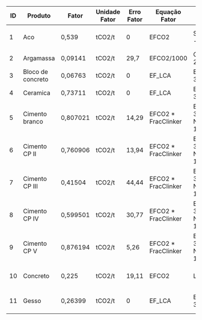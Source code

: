 | ID | Produto           | Fator    | Unidade Fator | Erro Fator | Equação Fator                     | Referência Fator                     | Energia   | Unidade Energia | Erro Energia | Equação Energia                          | Referência Energia       |
|----|-------------------|----------|---------------|------------|-----------------------------------|---------------------------------------|-----------|-----------------|--------------|------------------------------------------|--------------------------|
| 1  | Aco               | 0,539    | tCO2/t        | 0          | EFCO2                             | SINDUSCON - SP 2012                  | 6,77778   | MWh/t           | 0            | EmbodiedEnergy * CFMJ * 10^3            | Hammond and Jones 2011   |
| 2  | Argamassa         | 0,09141  | tCO2/t        | 29,7       | EFCO2/1000                        | CECarbon 2020                        | 0,158906  | MWh/t           | 22,51        | EmbodiedEnergy * CFMJ                    | CECarbon 2020            |
| 3  | Bloco de concreto | 0,06763  | tCO2/t        | 0          | EF_LCA                            | Ecoinvent 3.7.1                      | 0         | -               | 0            | -                                        | -                        |
| 4  | Ceramica          | 0,73711  | tCO2/t        | 0          | EF_LCA                            | Ecoinvent 3.7.1                      | 0         | -               | 0            | -                                        | -                        |
| 5  | Cimento branco    | 0,807021 | tCO2/t        | 14,29      | EFCO2 * FracClinker               | Ecoinvent 3.9.1, ABNT NBR 16697:2018 | 1,27778   | MWh/t           | 0            | EmbodiedEnergy * CFMJ * 10^3             | Hammond and Jones 2011   |
| 6  | Cimento CP II     | 0,760906 | tCO2/t        | 13,94      | EFCO2 * FracClinker               | Ecoinvent 3.9.1, ABNT NBR 16697:2018 | 1,27778   | MWh/t           | 0            | EmbodiedEnergy * CFMJ * 10^3             | Hammond and Jones 2011   |
| 7  | Cimento CP III    | 0,41504  | tCO2/t        | 44,44      | EFCO2 * FracClinker               | Ecoinvent 3.9.1, ABNT NBR 16697:2018 | 1,27778   | MWh/t           | 0            | EmbodiedEnergy * CFMJ * 10^3             | Hammond and Jones 2011   |
| 8  | Cimento CP IV     | 0,599501 | tCO2/t        | 30,77      | EFCO2 * FracClinker               | Ecoinvent 3.9.1, ABNT NBR 16697:2018 | 1,27778   | MWh/t           | 0            | EmbodiedEnergy * CFMJ * 10^3             | Hammond and Jones 2011   |
| 9  | Cimento CP V      | 0,876194 | tCO2/t        | 5,26       | EFCO2 * FracClinker               | Ecoinvent 3.9.1, ABNT NBR 16697:2018 | 1,27778   | MWh/t           | 0            | EmbodiedEnergy * CFMJ * 10^3             | Hammond and Jones 2011   |
| 10 | Concreto          | 0,225    | tCO2/t        | 19,11      | EFCO2                             | Lima 2010                            | 0,527778  | MWh/t           | 0            | EmbodiedEnergy * CFMJ * Density          | Hammond and Jones 2011   |
| 11 | Gesso             | 0,26399  | tCO2/t        | 0          | EF_LCA                            | Ecoinvent 3.7.1                      | 0,0005    | MWh/t           | 0            | EmbodiedEnergy * CFMJ                    | Hammond and Jones 2011   |
